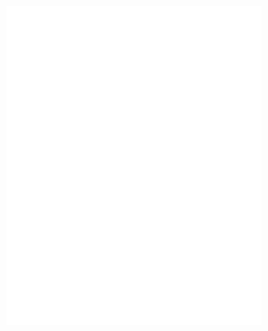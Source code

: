 <!--
🎄 Did you get here via Advent of Code? 🎄<br>
<sub>⭐ Check out my [recent solutions](https://github.com/phoyh/aoc-py) and [personal statistics](https://github.com/phoyh/aoc-stats). ⭐</sub>
-->
![Metrics](/github-metrics.svg)
